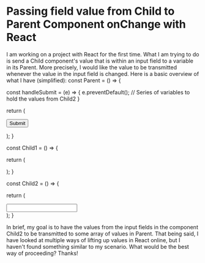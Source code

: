 
# Passing field value from Child to Parent Component onChange with React

I am working on a project with React for the first time. What I am trying to do is send a Child component's value that is within an input field to a variable in its Parent. More precisely, I would like the value to be transmitted whenever the value in the input field is changed. Here is a basic overview of what I have (simplified):
const Parent = () => {
   
   const handleSubmit = (e) => {
      e.preventDefault();
      // Series of variables to hold the values from Child2
   }
   
   return (
   <div>
      <form onSubmit={handleSubmit}>
         <div>
            <Child1 name="child1"/>
            <Child1 name="child2"/>
         </div>
         <button>Submit</button>
      </form>
   </div>
   );
}

const Child1 = () => {
   
   return (
   <div>
      <Child2 name="childchild1"/>
      <Child2 name="childchild2"/>
      <Child2 name="childchild3"/>
   </div>
   );
}

const Child2 = () => {

   return (
   <div>
      <input type="number" .......></input>
   </div>
   );
}

In brief, my goal is to have the values from the input fields in the component Child2 to be transmitted to some array of values in Parent. That being said, I have looked at multiple ways of lifting up values in React online, but I haven't found something similar to my scenario. What would be the best way of proceeding? Thanks!

        